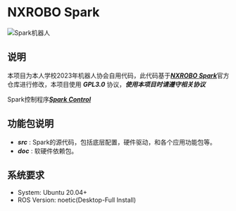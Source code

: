 ﻿# NXROBO Spark
![Spark机器人](http://wiki.ros.org/Robots/Spark?action=AttachFile&do=get&target=spark1.png "Spark Robot")

## 说明

本项目为本人学校2023年机器人协会自用代码，此代码基于[***NXROBO Spark***](https://github.com/NXROBO/spark_noetic "NXROBO Spark")官方仓库进行修改，本项目使用 ***GPL3.0*** 协议，***使用本项目时请遵守相关协议***

Spark控制程序[***Spark Control***](https://github.com/GentsunCheng/spark-control "Spark Control")

## 功能包说明

* ***src*** : Spark的源代码，包括底层配置，硬件驱动，和各个应用功能包等。
* ***doc*** : 软硬件依赖包。

## 系统要求

* System:	Ubuntu 20.04+
* ROS Version:	noetic(Desktop-Full Install)
